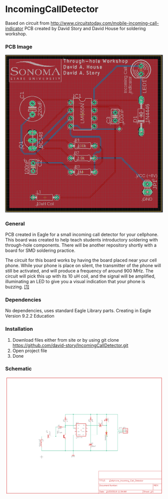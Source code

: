 # IncomingCallDetector
Based on circuit from http://www.circuitstoday.com/mobile-incoming-call-indicator
PCB created by David Story and David House for soldering workshop.

### PCB Image
![alt text](https://github.com/david-story/Incoming-Call-Detector/blob/master/resources/board.png)

### General
PCB created in Eagle for a small incoming call detector for your cellphone. This board was created to help teach students introductory soldering with through-hole components. There will be another repository shortly with a board for SMD soldering practice.

The circuit for this board works by having the board placed near your cell phone. While your phone is place on silent, the transmitter of the phone will still be activated, and will produce a frequency of around 900 MHz. The circuit will pick this up with its 10 uH coil, and the signal will be amplified, illuminating an LED to give you a visual indication that your phone is buzzing. <a href="http://www.circuitstoday.com/mobile-incoming-call-indicator">[1]</a>

### Dependencies
No dependencies, uses standard Eagle Library parts. Creating in Eagle Version 9.2.2 Education

### Installation 
1) Download files either from site or by using git clone https://github.com/david-story/IncomingCallDetector.git
2) Open project file
3) Done

### Schematic
![alt text](https://github.com/david-story/Incoming-Call-Detector/blob/master/resources/schematic.png)
